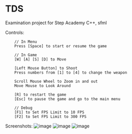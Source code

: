 # TDS
Examination project for Step Academy
C++, sfml

Controls:

        // In Menu
        Press [Space] to start or resume the game

        // In Game
        [W] [A] [S] [D] to Move
        
        [Left Mouse Button] to Shoot
        Press numbers from [1] to [4] to change the weapon

        Scroll Mouse Wheel to Zoom in and out
        Move Mouse to Look Around

        [R] to restart the game
        [Esc] to pause the game and go to the main menu

        // Debug
        [F1] to Set FPS Limit to 10 FPS
        [F2] to Set FPS Limit to 300 FPS

Screenshots:
![image](https://github.com/Qonus/TDS/assets/94901082/6ba65f31-1fab-4dce-a55c-1a69d4159e3d)
![image](https://github.com/Qonus/TDS/assets/94901082/b592feb8-ab06-4c01-af5e-63d5bbb1478b)
![image](https://github.com/Qonus/TDS/assets/94901082/fb426f80-0629-4562-9bba-64e9daed1c57)
